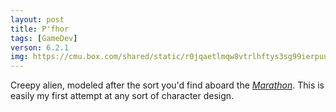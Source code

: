 ```yaml
---
layout: post
title: P'fhor
tags: [GameDev]
verson: 6.2.1
img: https://cmu.box.com/shared/static/r0jqaetlmqw8vtrlhftys3sg99ierpuu.png
---
```


Creepy alien, modeled after the sort you'd find aboard the *[Marathon][]*.
This is easily my first attempt at any sort of character design.

[Marathon]: http://marathon.bungie.org

